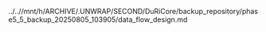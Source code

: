 ../..//mnt/h/ARCHIVE/.UNWRAP/SECOND/DuRiCore/backup_repository/phase5_5_backup_20250805_103905/data_flow_design.md